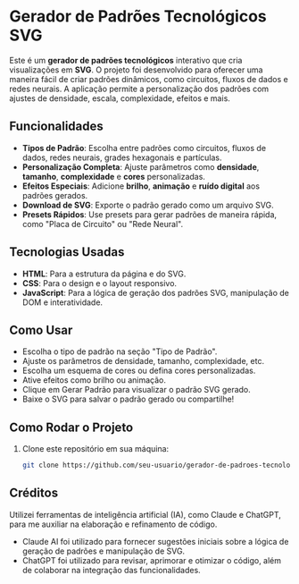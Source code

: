 # Gerador de Padrões Tecnológicos SVG

Este é um **gerador de padrões tecnológicos** interativo que cria visualizações em **SVG**. O projeto foi desenvolvido para oferecer uma maneira fácil de criar padrões dinâmicos, como circuitos, fluxos de dados e redes neurais. A aplicação permite a personalização dos padrões com ajustes de densidade, escala, complexidade, efeitos e mais.

## Funcionalidades

- **Tipos de Padrão**: Escolha entre padrões como circuitos, fluxos de dados, redes neurais, grades hexagonais e partículas.
- **Personalização Completa**: Ajuste parâmetros como **densidade**, **tamanho**, **complexidade** e **cores** personalizadas.
- **Efeitos Especiais**: Adicione **brilho**, **animação** e **ruído digital** aos padrões gerados.
- **Download de SVG**: Exporte o padrão gerado como um arquivo SVG.
- **Presets Rápidos**: Use presets para gerar padrões de maneira rápida, como "Placa de Circuito" ou "Rede Neural".

## Tecnologias Usadas

- **HTML**: Para a estrutura da página e do SVG.
- **CSS**: Para o design e o layout responsivo.
- **JavaScript**: Para a lógica de geração dos padrões SVG, manipulação de DOM e interatividade.

## Como Usar
- Escolha o tipo de padrão na seção "Tipo de Padrão".
- Ajuste os parâmetros de densidade, tamanho, complexidade, etc.
- Escolha um esquema de cores ou defina cores personalizadas.
- Ative efeitos como brilho ou animação.
- Clique em Gerar Padrão para visualizar o padrão SVG gerado.
- Baixe o SVG para salvar o padrão gerado ou compartilhe!

## Como Rodar o Projeto

1. Clone este repositório em sua máquina:

   ```bash
   git clone https://github.com/seu-usuario/gerador-de-padroes-tecnologicos-svg.git

## Créditos 

Utilizei ferramentas de inteligência artificial (IA), como Claude e ChatGPT, para me auxiliar na elaboração e refinamento de código.

* Claude AI foi utilizado para fornecer sugestões iniciais sobre a lógica de geração de padrões e manipulação de SVG.
* ChatGPT foi utilizado para revisar, aprimorar e otimizar o código, além de colaborar na integração das funcionalidades.
